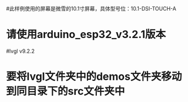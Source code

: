#此样例使用的屏幕是微雪的10.1寸屏幕，具体型号位：10.1-DSI-TOUCH-A
# 请使用arduino_esp32_v3.2.1版本

#lvgl v9.2.2 


# 要将lvgl文件夹中的demos文件夹移动到同目录下的src文件夹中

